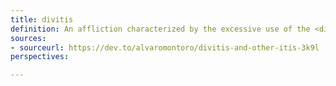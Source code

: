 ```yaml
---
title: divitis
definition: An affliction characterized by the excessive use of the <div> tag when creating html. This can make the html mark-up confusing to work with, especially as you begin to nest divs inside other divs. Divitis can be treated effectively by looking up the concept of "Semantic html"
sources:
- sourceurl: https://dev.to/alvaromontoro/divitis-and-other-itis-3k9l
perspectives:

---
```


